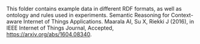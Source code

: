 This folder contains example data in different RDF formats, as well as ontology and rules used in experiments.
Semantic Reasoning for Context-aware Internet of Things Applications. Maarala AI, Su X, Riekki J
(2016), in IEEE Internet of Things Journal, Accepted, https://arxiv.org/abs/1604.08340.